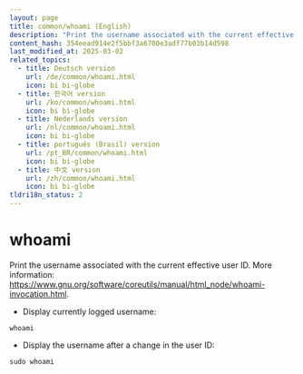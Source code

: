 ```yaml
---
layout: page
title: common/whoami (English)
description: "Print the username associated with the current effective user ID."
content_hash: 354eead914e2f5bbf3a6700e3adf77b03b14d598
last_modified_at: 2025-03-02
related_topics:
  - title: Deutsch version
    url: /de/common/whoami.html
    icon: bi bi-globe
  - title: 한국어 version
    url: /ko/common/whoami.html
    icon: bi bi-globe
  - title: Nederlands version
    url: /nl/common/whoami.html
    icon: bi bi-globe
  - title: português (Brasil) version
    url: /pt_BR/common/whoami.html
    icon: bi bi-globe
  - title: 中文 version
    url: /zh/common/whoami.html
    icon: bi bi-globe
tldri18n_status: 2
---
```

# whoami

Print the username associated with the current effective user ID.
More information: <https://www.gnu.org/software/coreutils/manual/html_node/whoami-invocation.html>.

- Display currently logged username:

`whoami`

- Display the username after a change in the user ID:

`sudo whoami`
